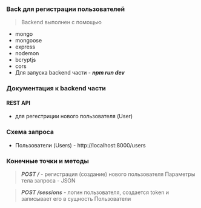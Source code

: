 ### Back для регистрации пользователей

> Backend выполнен с помощью
* mongo
* mongoose
* express
* nodemon
* bcryptjs
* cors
* Для запуска backend части - ***npm run dev***

### Документация к backend части

#### REST API 
- для регестриции нового пользователя (User) 

### Схема запроса
- Пользователи (Users) - http://localhost:8000/users

### Конечные точки и методы

> ***POST /*** - регистрация (создание) нового пользователя
Параметры тела запроса - JSON

> ***POST /sessions*** - логин пользователя,  создается token и записывает его в сущность Пользователи
